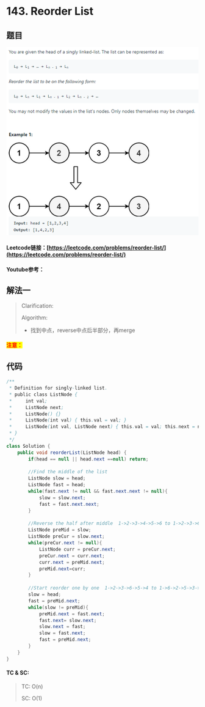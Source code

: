 # 143. Reorder List

## 题目

![](<../../.gitbook/assets/image (44).png>)

#### Leetcode链接：[https://leetcode.com/problems/reorder-list/](https://leetcode.com/problems/reorder-list/)

#### Youtube参考：

## 解法一

> Clarification:&#x20;
>
> Algorithm:&#x20;
>
> * 找到中点，reverse中点后半部分，再merge

#### <mark style="color:red;">注意：</mark>

## 代码

```java
/**
 * Definition for singly-linked list.
 * public class ListNode {
 *     int val;
 *     ListNode next;
 *     ListNode() {}
 *     ListNode(int val) { this.val = val; }
 *     ListNode(int val, ListNode next) { this.val = val; this.next = next; }
 * }
 */
class Solution {
    public void reorderList(ListNode head) {
        if(head == null || head.next ==null) return;

        //Find the middle of the list
        ListNode slow = head;
        ListNode fast = head;
        while(fast.next != null && fast.next.next != null){ 
            slow = slow.next;
            fast = fast.next.next;
        }

        //Reverse the half after middle  1->2->3->4->5->6 to 1->2->3->6->5->4
        ListNode preMid = slow;
        ListNode preCur = slow.next;
        while(preCur.next != null){
            ListNode curr = preCur.next;
            preCur.next = curr.next;
            curr.next = preMid.next;
            preMid.next=curr;
        }

        //Start reorder one by one  1->2->3->6->5->4 to 1->6->2->5->3->4
        slow = head;
        fast = preMid.next;
        while(slow != preMid){
            preMid.next = fast.next;
            fast.next= slow.next;
            slow.next = fast;
            slow = fast.next;
            fast = preMid.next;
        }
    }
}
```

#### TC & SC:&#x20;

> TC: O(n)
>
> SC: O(1)

